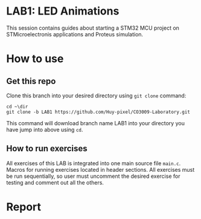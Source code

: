 # LAB1: LED Animations
This session contains guides about starting a STM32 MCU project on STMicroelectronis applications and Proteus simulation.  
# How to use
## Get this repo
Clone this branch into your desired directory using `git clone` command:
```
cd ~\dir
git clone -b LAB1 https://github.com/Huy-pixel/CO3009-Laboratory.git
```
This command will download branch name LAB1 into your directory you have jump into above using `cd`.
## How to run exercises
All exercises of this LAB is integrated into one main source file `main.c`. Macros for running exercises located in header sections. 
All exercises must be run sequentially, so user must uncomment the desired exercise for testing and comment out all the others.
# Report

